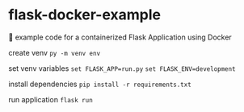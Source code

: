 # flask-docker-example

🐍 example code for a containerized Flask Application using Docker

create venv
`py -m venv env`

set venv variables
`set FLASK_APP=run.py`
`set FLASK_ENV=development`

install dependencies
`pip install -r requirements.txt`

run application
`flask run`
